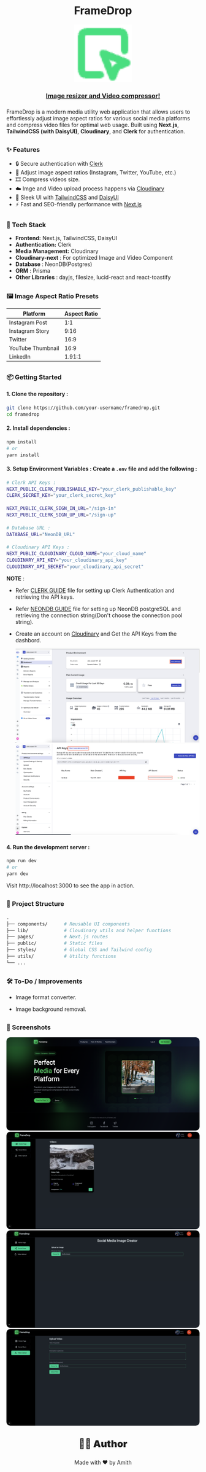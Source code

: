 <div align="center"> 
    <h1>FrameDrop</h1>
</div>

<div align="center"> 
    <img 
        src="app/favicon.ico" 
        alt="Home page" 
        style="width: 150px; height: 150px"
    /> 
    <h3>
        <ins>Image resizer and Video compressor!</ins>
    <h3>
</div>

FrameDrop is a modern media utility web application that allows users to effortlessly adjust image aspect ratios for various social media platforms and compress video files for optimal web usage. Built using **Next.js**, **TailwindCSS (with DaisyUI)**, **Cloudinary**, and **Clerk** for authentication.

##

### ✨ Features

- 🔒 Secure authentication with [Clerk](https://clerk.dev)
- 📐 Adjust image aspect ratios (Instagram, Twitter, YouTube, etc.)
- 🎞️ Compress videos size.
- ☁️ Imge and Video upload process happens via [Cloudinary](https://cloudinary.com)
- 🎨 Sleek UI with [TailwindCSS](https://tailwindcss.com) and [DaisyUI](https://daisyui.com)
- ⚡ Fast and SEO-friendly performance with [Next.js](https://nextjs.org)

##

### 🚀 Tech Stack

- **Frontend:** Next.js, TailwindCSS, DaisyUI
- **Authentication:** Clerk
- **Media Management:** Cloudinary
- **Cloudinary-next** : For optimized Image and Video Component 
- **Database** : NeonDB(Postgres)
- **ORM** : Prisma
- **Other Libraries** : dayjs, filesize, lucid-react and react-toastify

##

### 🖼️ Image Aspect Ratio Presets

| Platform    | Aspect Ratio |
|-------------|--------------|
| Instagram Post | 1:1 |
| Instagram Story | 9:16 |
| Twitter | 16:9 |
| YouTube Thumbnail | 16:9 |
| LinkedIn | 1.91:1 |

##

### 📦 Getting Started

#### 1. Clone the repository :

```bash
git clone https://github.com/your-username/framedrop.git
cd framedrop
```

#### 2. Install dependencies :

```bash
npm install
# or
yarn install
```

#### 3. Setup Environment Variables : Create a  `.env` file and add the following :

```bash
# Clerk API Keys :
NEXT_PUBLIC_CLERK_PUBLISHABLE_KEY="your_clerk_publishable_key"
CLERK_SECRET_KEY="your_clerk_secret_key"

NEXT_PUBLIC_CLERK_SIGN_IN_URL="/sign-in"
NEXT_PUBLIC_CLERK_SIGN_UP_URL="/sign-up"

# Database URL :
DATABASE_URL="NeonDB_URL"

# Cloudinary API Keys :
NEXT_PUBLIC_CLOUDINARY_CLOUD_NAME="your_cloud_name"
CLOUDINARY_API_KEY="your_cloudinary_api_key"
CLOUDINARY_API_SECRET="your_cloudinary_api_secret"
```

**NOTE** :

- Refer [CLERK GUIDE](CLERK.md) file for setting up Clerk Authentication and retrieving the API keys.

- Refer [NEONDB GUIDE](NEONDB.md) file for setting up NeonDB postgreSQL and retrieving the connection string(Don't choose the connection pool string).

- Create an account on [Cloudinary](https://cloudinary.com/) and Get the API Keys from the dashbord.

    <img src="public/Cloudinary-Dashboard.png" />

    <img src="public/Cloudinary-API.png" />

#### 4. Run the development server :

```bash
npm run dev
# or
yarn dev
```

Visit http://localhost:3000 to see the app in action.

##

### 🧠 Project Structure

```graphql
.
├── components/      # Reusable UI components
├── lib/             # Cloudinary utils and helper functions
├── pages/           # Next.js routes
├── public/          # Static files
├── styles/          # Global CSS and Tailwind config
├── utils/           # Utility functions
└── ...
```

##

### 🛠️ To-Do / Improvements

- Image format converter.

- Image background removal.

##

### 📸 Screenshots

<div align="center"> 
    <img 
        src="public/Landing-Page.png" 
        alt="Landing page" 
        style="border-radius: 10px;"
    /> 
</div>

<div align="center"> 
    <img 
        src="public/Home-Page.png" 
        alt="Home page" 
        style="border-radius: 10px;"
    />
</div>

<div align="center"> 
    <img 
        src="public/Social-Share.png" 
        alt="Social share page" 
        style="border-radius: 10px;"
    />
</div>

<div align="center"> 
    <img 
        src="public/Video-Upload.png" 
        alt="Video upload page" 
        style="border-radius: 10px;"
    />
</div>

##

<div align="center"> 
    <p style="font-size: 25px; font-weight: 900">🧑‍💻 Author</p>
    <p>Made with ❤️ by Amith</p>
</div>